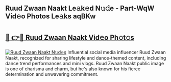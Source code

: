 ## Ruud Zwaan Naakt Le𝚊k𝚎d N𝚞𝚍e - Part-WqW Vid𝚎o Photos Le𝚊ks aqBKw

# <h2><a href="http://fb67y6.evod.top/?m=Ruud+Zwaan+Naakt">🔗 👉🔴 Ruud Zwaan Naakt Vid𝚎o Ph𝚘t𝚘s</a></h2>

[![Ruud Zwaan Naakt N𝚞d𝚎s](https://i.imgur.com/8V9OHl7.gif)](http://fb67y6.evod.top/?m=Ruud+Zwaan+Naakt)
Influential social media influencer Ruud Zwaan Naakt, recognized for sharing lifestyle and dance-themed content, including dance trend performances and mini vlogs. Ruud Zwaan Naakt public image is one of charisma and charm, but he's also known for his fierce determination and unwavering commitment. 
